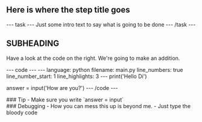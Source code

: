 <h2 class="c-project-heading--task">Here is where the step title goes</h2>
--- task ---
Just some intro text to say what is going to be done
--- /task ---

<h2 class="c-project-heading--explainer">SUBHEADING</h2>

Have a look at the code on the right. We're going to make an addition.

<div class="c-project-code">
--- code ---
---
language: python
filename: main.py
line_numbers: true
line_number_start: 1
line_highlights: 3
---
print('Hello Di')

answer = input('How are you?')
--- /code ---
</div>

<div class="c-project-callout c-project-callout--tip">
### Tip
- Make sure you write `answer = input`
</div>

<div class="c-project-callout c-project-callout--debug">
### Debugging
- How you can mess this up is beyond me.
- Just type the bloody code
</div>
